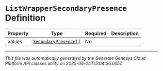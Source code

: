 # `ListWrapperSecondaryPresence` Definition

| Property | Type | Required | Description |
|----------|------|----------|-------------|
| values | [`SecondaryPresence[]`](secondarypresence-definition.md) | No |  |

---

*This file was automatically generated by the Generate Genesys Cloud Platform API classes utility on 2025-04-24T15:04:26.005Z*